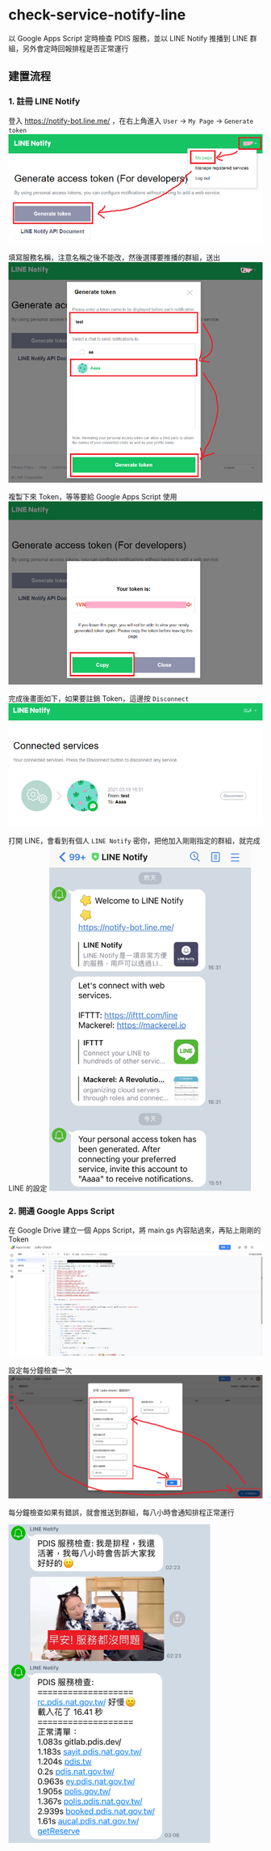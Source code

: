 # check-service-notify-line
以 Google Apps Script 定時檢查 PDIS 服務，並以 LINE Notify 推播到 LINE 群組，另外會定時回報排程是否正常運行

## 建置流程
### 1. 註冊 LINE Notify
登入 https://notify-bot.line.me/ ，在右上角進入 `User` -> `My Page` -> `Generate token`
![](doc/1.PNG)

填寫服務名稱，注意名稱之後不能改，然後選擇要推播的群組，送出
![](doc/2.PNG)

複製下來 Token，等等要給 Google Apps Script 使用
![](doc/3.PNG)

完成後畫面如下，如果要註銷 Token，這邊按 `Disconnect`
![](doc/4.PNG)

打開 LINE，會看到有個人 `LINE Notify` 密你，把他加入剛剛指定的群組，就完成 LINE 的設定
<img src="doc/5.jpg" width="400">

### 2. 開通 Google Apps Script
在 Google Drive 建立一個 Apps Script，將 main.gs 內容貼過來，再貼上剛剛的 Token
![](doc/6.PNG)

設定每分鐘檢查一次
![](doc/7.PNG)

每分鐘檢查如果有錯誤，就會推送到群組，每八小時會通知排程正常運行

<img src="doc/8.jpg" width="400">
